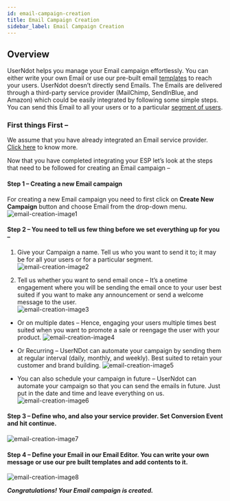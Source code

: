 ```yaml
---
id: email-campaign-creation
title: Email Campaign Creation
sidebar_label: Email Campaign Creation
---
```

## Overview

UserNdot helps you manage your Email campaign effortlessly. You can either write your own Email or use our pre-built email [templates](/d/docs/fundamentals/templates) to reach your users. UserNdot doesn’t directly send Emails. The Emails are delivered through a third-party service provider (MailChimp, SendInBlue, and Amazon) which could be easily integrated by following some simple steps. You can send this Email to all your users or to a particular [segment of users](/d/docs/fundamentals/segments).

### First things First –
We assume that you have already integrated an Email service provider. [Click here](/d/docs/integration/email-integration) to know more.

Now that you have completed integrating your ESP let’s look at the steps that need to be followed for creating an Email campaign – 

#### Step 1 – Creating a new Email campaign
For creating a new Email campaign you need to first click on **Create New Campaign** button and choose Email from the drop-down menu.
![email-creation-image1](/d/img/EmailCampaignCreation/Email-Campaign-Creation-1.png)

#### Step 2 – You need to tell us few thing before we set everything up for you –
    
1.   Give your Campaign a name. Tell us who you want to send it to; it may be for all your users or for a particular segment.
![email-creation-image2](/d/img/EmailCampaignCreation/Email-Campaign-Creation-2.png)

2.  Tell us whether you want to send email once – It’s a onetime engagement where you will be sending the email once to your user best suited if you want to make any announcement or send a welcome message to the user.      
![email-creation-image3](/d/img/EmailCampaignCreation/Email-Campaign-Creation-3.png)

* Or on multiple dates – Hence, engaging your users multiple times best suited when you want to promote a sale or reengage the user with your product.
![email-creation-image4](/d/img/EmailCampaignCreation/Email-Campaign-Creation-4.png)

* Or Recurring – UserNDot can automate your campaign by sending them at regular interval (daily, monthly, and weekly). Best suited to retain your customer and brand building.
![email-creation-image5](/d/img/EmailCampaignCreation/Email-Campaign-Creation-5.png)

* You can also schedule your campaign in future – UserNdot can automate your campaign so that you can send the emails in future. Just put in the date and time and leave everything on us.
![email-creation-image6](/d/img/EmailCampaignCreation/Email-Campaign-Creation-6.png)

#### Step 3 – Define who, and also your service provider. Set Conversion Event and hit continue. 
![email-creation-image7](/d/img/EmailCampaignCreation/Email-Campaign-Creation-7.png)

#### Step 4 – Define your Email in our Email Editor. You can write your own message or use our pre built templates and add contents to it.
![email-creation-image8](/d/img/EmailCampaignCreation/Email-Campaign-Creation-8.png)

***Congratulations! Your Email campaign is created.***
